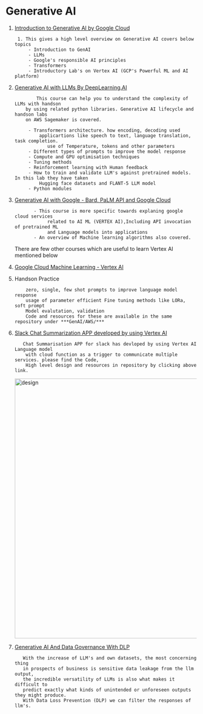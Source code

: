 # Generative AI

1. [Introduction to Generative AI by Google Cloud](https://partner.cloudskillsboost.google/journeys/119)
        
        1. This gives a high level overview on Generative AI covers below topics
            - Introduction to GenAI
            - LLMs
            - Google's responsible AI principles
            - Transformers
            - Introductory Lab's on Vertex AI (GCP's Powerful ML and AI platform)
2. [Generative AI with LLMs By DeepLearning.AI](https://www.coursera.org/learn/generative-ai-with-llms/) 

               This course can help you to understand the complexity of LLMs with handson
           by using related python libraries. Generative AI lifecycle and handson labs
           on AWS Sagemaker is covered.

            - Transformers architecture. how encoding, decoding used
                applicartions like speech to text, language translation, task completion.
                   use of Temperature, tokens and other parameters
            - Different types of prompts to improve the model response
            - Compute and GPU optimisation techniques
            - Tuning methods
            - Reinforcement learning with Human feedback
            - How to train and validate LLM's against pretrained models. In this lab they have taken 
                Hugging face datasets and FLANT-5 LLM model 
            - Python modules 
4. [Generative AI with Google - Bard, PaLM API and Google Cloud](https://www.udemy.com/course/generative-ai-with-google-bard-google-cloud/)

              - This course is more specific towards explaning google cloud services
                   related to AI ML (VERTEX AI),Including API invocation of pretrained ML
                   and Language models into applications
              - An overview of Machine learning algorithms also covered.
   There are few other courses which are useful to learn Vertex AI mentioned below
           
6. [Google Cloud Machine Learning - Vertex AI](https://www.udemy.com/course/machine-learning-with-google-cloud/)


   
7. Handson Practice
   
           zero, single, few shot prompts to improve language model response
           usage of parameter efficient Fine tuning methods like LORa, soft prompt
           Model evalutation, validation
           Code and resources for these are available in the same repository under ***GenAI/AWS/***
      
8.  [Slack Chat Summarization APP developed by using Vertex AI](https://github.com/naveen675/slack_chat_summarization)
      
           Chat Summarisation APP for slack has devloped by using Vertex AI Language model
            with cloud function as a trigger to communicate multiple services. please find the Code,
            High level design and resources in repository by clicking above link.
    <img width="686" alt="design" src="https://github.com/naveen675/AI/assets/38736123/6ed43a7c-8f26-41ea-8b83-dffb8a5a3b4e">

    
10. [Generative AI And Data Governance With DLP](https://github.com/naveen675/AI/tree/18d7610c741b2315ed7f73155d53d00c217eac15/GenAI/GCP/API/AI_governance)

           With the increase of LLM's and own datasets, the most concerning thing
           in prospects of business is sensitive data leakage from the llm output,
           the incredible versatility of LLMs is also what makes it difficult to
           predict exactly what kinds of unintended or unforeseen outputs they might produce.
           With Data Loss Prevention (DLP) we can filter the responses of llm's. 
   
   
   
          
    
      
  
